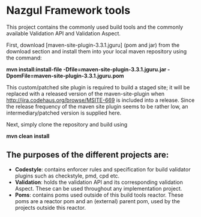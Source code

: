 Nazgul Framework tools
======================

This project contains the commonly used build tools and the commonly
available Validation API and Validation Aspect.

First, download [maven-site-plugin-3.3.1.jguru] (pom and jar) from the
download section and install them into your local maven repository using the
command:

**mvn install:install-file -Dfile=maven-site-plugin-3.3.1.jguru.jar -DpomFile=maven-site-plugin-3.3.1.jguru.pom**

This custom/patched site plugin is required to build a staged site; it will be replaced with a
released version of the maven-site-plugin when http://jira.codehaus.org/browse/MSITE-669 is included
into a release. Since the release frequency of the maven site plugin seems to be rather low,
an intermediary/patched version is supplied here.

Next, simply clone the repository and build using

**mvn clean install**

The purposes of the different projects are:
---------------------

* **Codestyle**: contains enforcer rules and specification for build validator plugins such as
  checkstyle, pmd, cpd etc. 
* **Validation**: holds the validation API and its corresponding validation Aspect.
  These can be used throughout any implementation project.
* **Poms**: contains poms used outside of this build tools reactor.
  These poms are a reactor pom and an (external) parent pom, used by the projects outside this reactor.